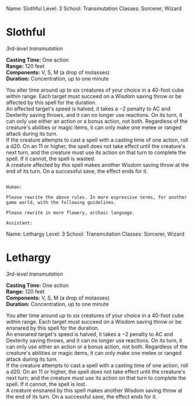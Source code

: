 Name: Slothful
Level: 3
School: Transmutation
Classes: Sorcerer, Wizard

# Slothful
_3rd-level transmutation_

**Casting Time:** One action    
**Range:** 120 feet    
**Components:** V, S, M (a drop of molasses)    
**Duration:** Concentration, up to one minute 

You alter time around up to six creatures of your choice in a 40-foot cube within range. Each target must succeed on a Wisdom saving throw or be affected by this spell for the duration.    
An affected target's speed is halved, it takes a −2 penalty to AC and Dexterity saving throws, and it can no longer use reactions. On its turn, it can only use either an action or a bonus action, not both. Regardless of the creature's abilities or magic items, it can only make one melee or ranged attack during its turn.    
If the creature attempts to cast a spell with a casting time of one action, roll a d20. On an 11 or higher, the spell does not take effect until the creature's next turn, and the creature must use its action on that turn to complete the spell. If it cannot, the spell is wasted.    
A creature affected by this spell makes another Wisdom saving throw at the end of its turn. On a successful save, the effect ends for it. 
```

Human:

Please rewrite the above rules. In more expressive terms, for another game world, with the following guidelines.

Please rewrite in more flowery, archaic language.

Assistant:
```
Name: Lethargy
Level: 3
School: Transmutation
Classes: Sorcerer, Wizard

# Lethargy
_3rd-level transmutation_

**Casting Time:** One action    
**Range:** 120 feet    
**Components:** V, S, M (a drop of molasses)    
**Duration:** Concentration, up to one minute 

You alter time around up to six creatures of your choice in a 40-foot cube within range. Each target must succeed on a Wisdom saving throw or be ensnared by this spell for the duration.    
An ensnared target's speed is halved, it takes a −2 penalty to AC and Dexterity saving throws, and it can no longer use reactions. On its turn, it can only use either an action or a bonus action, not both. Regardless of the creature's abilities or magic items, it can only make one melee or ranged attack during its turn.    
If the creature attempts to cast a spell with a casting time of one action, roll a d20. On an 11 or higher, the spell does not take effect until the creature's next turn, and the creature must use its action on that turn to complete the spell. If it cannot, the spell is lost.    
A creature ensnared by this spell makes another Wisdom saving throw at the end of its turn. On a successful save, the effect ends for it. 
